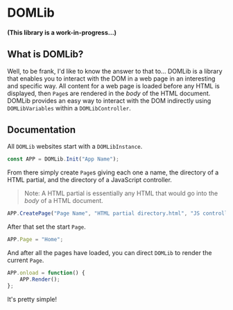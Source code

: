 # DOMLib
#### (This library is a work-in-progress...)

## What is DOMLib?
Well, to be frank, I'd like to know the answer to that to... DOMLib is a library that enables you to interact with the DOM in a web page in an interesting and specific way. All content for a web page is loaded before any HTML is displayed, then `Page`s are rendered in the _body_ of the HTML document. DOMLib provides an easy way to interact with the DOM indirectly using `DOMLibVariables` within a `DOMLibController`.

## Documentation
All `DOMLib` websites start with a `DOMLibInstance`.
```js
const APP = DOMLib.Init("App Name");
```

From there simply create `Page`s giving each one a name, the directory of a HTML partial, and the directory of a JavaScript controller.
> Note: A HTML partial is essentially any HTML that would go into the _body_ of a HTML document.
```js
APP.CreatePage("Page Name", "HTML partial directory.html", "JS controller directory.js");
```

After that set the start `Page`.
```js
APP.Page = "Home";
```

And after all the pages have loaded, you can direct `DOMLib` to render the current `Page`.
```js
APP.onload = function() {
	APP.Render();
};
```

It's pretty simple!
